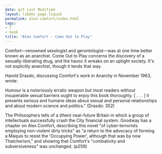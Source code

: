 ```yaml
---
date: git Last Modified
layout: libdoc_page.liquid
permalink: alex-comfort/index.html
tags:
- C
- book
title: "Alex Comfort - Come Out to Play"
---
```


Comfort—renowned sexologist and gerontologist—was at one time better known as an anarchist. Come Out to Play concerns the discovery of a sexually-liberating drug, and the havoc it wreaks on an uptight society. It's not explicitly anarchist, though it tends that way.

Harold Drasdo, discussing Comfort's work in Anarchy in November 1963, wrote:

Humour is a notoriously erratic weapon but most readers without insuperable sexual barriers ought to enjoy this book thoroughly. [ . . . ] it presents serious and humane ideas about sexual and personal relationships and about modern science and politics." (Drasdo: 352)

The Philosophers tells of a (then) near-future Britain in which a group of intellectuals successfully crash the City financial system. Goodway has a chapter on Alex Comfort, describing this novel "of cyber-terrorists employing non-violent dirty tricks" as "a return to the advocacy of forming a Maquis to resist the 'Occupying Power', although that was by now Thatcherism," and showing that Comfort's "combativity and subversiveness" was unchanged. (p259)